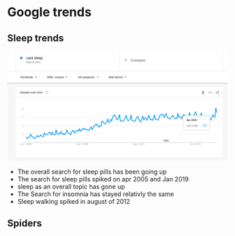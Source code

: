 # Google trends

## Sleep trends
![Sleep](sleep.png)


* The overall search for sleep pills has been going up
* The search for sleep pills spiked on apr 2005 and Jan 2019
* sleep as an overall topic has gone up
* The Search for insomnia has stayed relativly the same 
* Sleep walking spiked in august of 2012 


## Spiders
 
